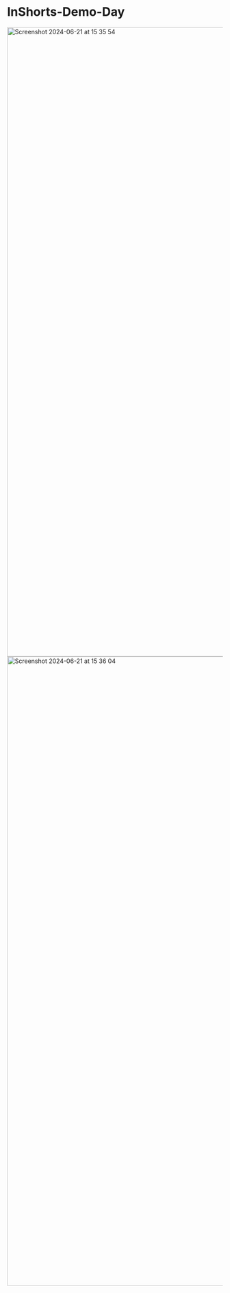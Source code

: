 # InShorts-Demo-Day


<img width="1470" alt="Screenshot 2024-06-21 at 15 35 54" src="https://github.com/LakshyaDuhoonISU/inshorts-demo-day/assets/142775753/d4f821b1-b872-410c-890f-f83affc8eff2">
<img width="1470" alt="Screenshot 2024-06-21 at 15 36 04" src="https://github.com/LakshyaDuhoonISU/inshorts-demo-day/assets/142775753/9d73023a-8728-4979-8d65-1c5a05f8182b">
